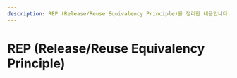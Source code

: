 ```yaml
---
description: REP (Release/Reuse Equivalency Principle)를 정리한 내용입니다.
---
```


# REP (Release/Reuse Equivalency Principle)

